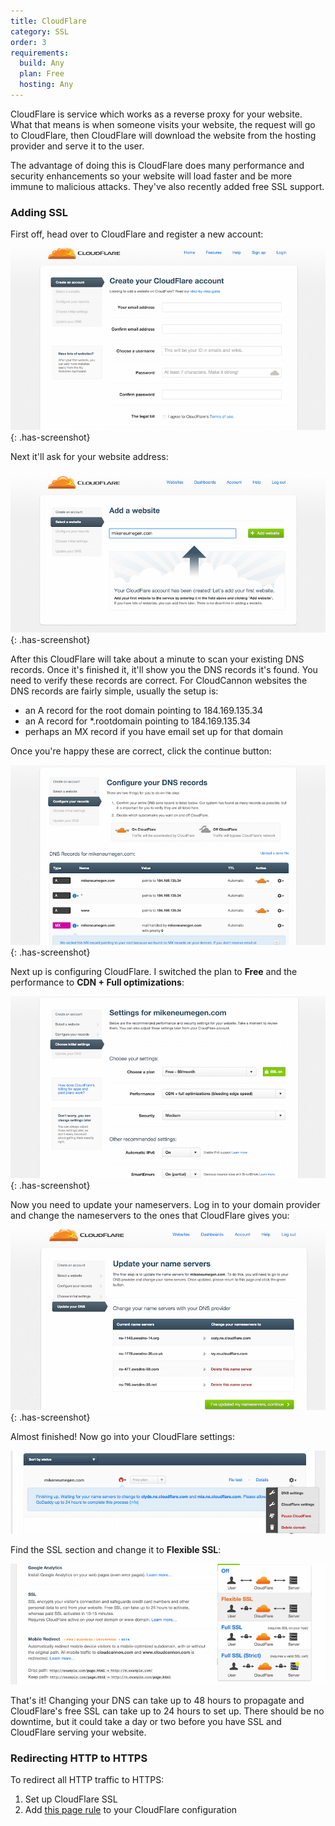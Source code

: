 ```yaml
---
title: CloudFlare
category: SSL
order: 3
requirements:
  build: Any
  plan: Free
  hosting: Any
---
```


CloudFlare is service which works as a reverse proxy for your website. What that means is when someone visits your website, the request will go to CloudFlare, then CloudFlare will download the website from the hosting provider and serve it to the user.

The advantage of doing this is CloudFlare does many performance and security enhancements so your website will load faster and be more immune to malicious attacks. They've also recently added free SSL support.


### Adding SSL

First off, head over to CloudFlare and register a new account:

![CloudFlare](/images/ssl/cloudflare/2.png)
{: .has-screenshot}

Next it'll ask for your website address:

![CloudFlare](/images/ssl/cloudflare/3.png)
{: .has-screenshot}

After this CloudFlare will take about a minute to scan your existing DNS records. Once it's finished it, it'll show you the DNS records it's found. You need to verify these records are correct. For CloudCannon websites the DNS records are fairly simple, usually the setup is:

* an A record for the root domain pointing to 184.169.135.34
* an A record for *.rootdomain pointing to 184.169.135.34
* perhaps an MX record if you have email set up for that domain

Once you're happy these are correct, click the continue button:

![CloudFlare](/images/ssl/cloudflare/4.png)
{: .has-screenshot}

Next up is configuring CloudFlare. I switched the plan to **Free** and the performance to **CDN + Full optimizations**:

![CloudFlare](/images/ssl/cloudflare/5.png)
{: .has-screenshot}

Now you need to update your nameservers. Log in to your domain provider and change the nameservers to the ones that CloudFlare gives you:

![CloudFlare](/images/ssl/cloudflare/6.png)
{: .has-screenshot}

Almost finished! Now go into your CloudFlare settings:

![CloudFlare](/images/ssl/cloudflare/7.png)

Find the SSL section and change it to **Flexible SSL**:

![CloudFlare](/images/ssl/cloudflare/8.png)

That's it! Changing your DNS can take up to 48 hours to propagate and CloudFlare's free SSL can take up to 24 hours to set up. There should be no downtime, but it could take a day or two before you have SSL and CloudFlare serving your website.


### Redirecting HTTP to HTTPS

To redirect all HTTP traffic to HTTPS:

1. Set up CloudFlare SSL
2. Add [this page rule](https://support.cloudflare.com/hc/en-us/articles/200170536-How-do-I-redirect-all-visitors-to-HTTPS-SSL-) to your CloudFlare configuration
